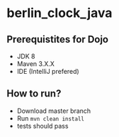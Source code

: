 # berlin_clock_java

## Prerequistites for Dojo
* JDK 8
* Maven 3.X.X
* IDE (IntelliJ prefered)

## How to run?
* Download master branch
* Run `mvn clean install` 
* tests should pass
